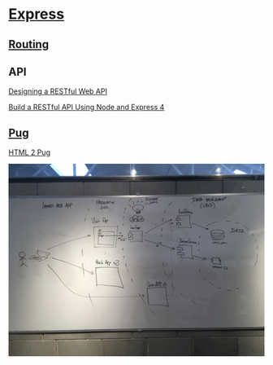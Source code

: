 # [Express](https://expressjs.com)

## [Routing](https://expressjs.com/en/guide/routing.html)

## API

[Designing a RESTful Web API](https://scotch.io/bar-talk/designing-a-restful-web-api)

[Build a RESTful API Using Node and Express 4](https://scotch.io/tutorials/build-a-restful-api-using-node-and-express-4)

## [Pug](https://pugjs.org/api/getting-started.html)

[HTML 2 Pug](https://html2pug.herokuapp.com)

![Layered App Architecture](images/layered-app-architecture.jpg)
